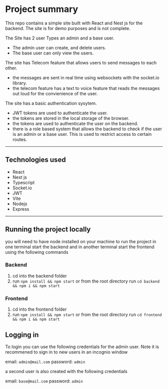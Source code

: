 # Project summary 
This repo contains a simple site built with React and Nest js for the backend.
The site is for demo purposes and is not complete.

The Site has 2 user Types an admin and a base user. 
 - The admin user can create, and delete users. 
 - The base user can only view the users.

The site has Telecom feature that allows users to send messages to each other.
 - the messages are sent in real time using websockets with the socket.io library.
 - the telecom feature has a text to voice feature that reads the messages out loud for the convienience of the user.

The site has a basic authentication sysytem.
 - JWT tokens are used to authenticate the user.
 - the tokens are stored in the local storage of the browser.
 - the tokens are used to authenticate the user on the backend.
 - there is a role based system that allows the backend to check if the user is an admin or a base user. This is used to restrict access to certain routes.

--- 

## Technologies used
- React
- Nest js
- Typescript
- Socket.io
- JWT
- Vite
- Nodejs
- Express

---

## Running the project locally
you will need to have node installed on your machine to run the project
in one terminal start the backend and in another terminal start the frontend using the following commands

### Backend
1. cd into the backend folder
2. run `npm install && npm start`
or 
from the root directory run `cd backend && npm i && npm start`

### Frontend
1. cd into the frontend folder
2. run `npm install && npm start`
or
from the root directory run `cd frontend && npm i && npm start`

## Logging in
To login you can use the following credentials for the admin user. Note it is recommened to sign in to new users in an incognio window 

email: `admin@mail.com`
password: `admin`

a second user is also created with the following credentials

email: `base@mail.com`
password: `admin`
